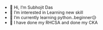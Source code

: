 - 👋 Hi, I’m Subhojit Das
- 👀 I’m interested in Learning new skill
- 🌱 I’m currently learning python..beginner😥
- 💞️ I have done my RHCSA and done my CKA
